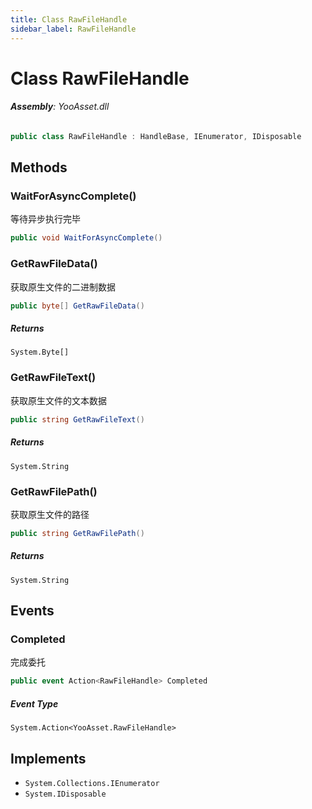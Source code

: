 ```yaml
---
title: Class RawFileHandle
sidebar_label: RawFileHandle
---
```

# Class RawFileHandle


###### **Assembly**: YooAsset.dll

```csharp title="Declaration"
public class RawFileHandle : HandleBase, IEnumerator, IDisposable
```
## Methods
### WaitForAsyncComplete()
等待异步执行完毕

```csharp title="Declaration"
public void WaitForAsyncComplete()
```
### GetRawFileData()
获取原生文件的二进制数据

```csharp title="Declaration"
public byte[] GetRawFileData()
```

##### Returns

`System.Byte[]`
### GetRawFileText()
获取原生文件的文本数据

```csharp title="Declaration"
public string GetRawFileText()
```

##### Returns

`System.String`
### GetRawFilePath()
获取原生文件的路径

```csharp title="Declaration"
public string GetRawFilePath()
```

##### Returns

`System.String`
## Events
### Completed
完成委托

```csharp title="Declaration"
public event Action<RawFileHandle> Completed
```
##### Event Type
`System.Action<YooAsset.RawFileHandle>`

## Implements

* `System.Collections.IEnumerator`
* `System.IDisposable`
